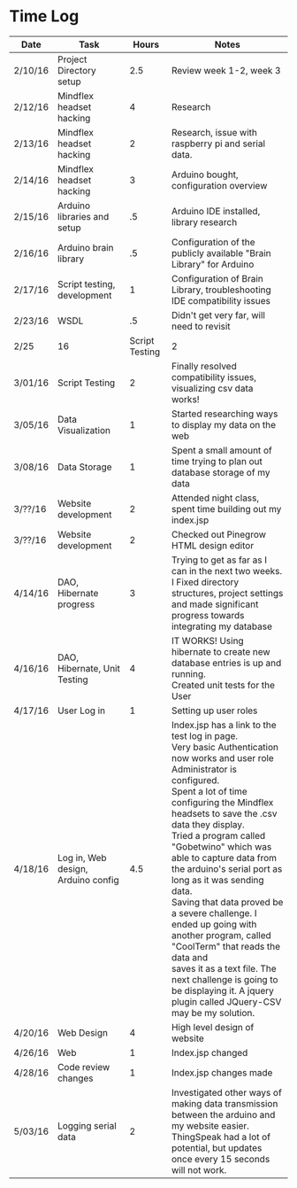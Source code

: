 # Time Log
|Date|Task|Hours|Notes|
|----|----|-----|-----|
|2/10/16| Project Directory setup | 2.5| Review week 1-2, week 3 |
|2/12/16| Mindflex headset hacking | 4 | Research |
|2/13/16| Mindflex headset hacking | 2 | Research, issue with raspberry pi and serial data. |
|2/14/16| Mindflex headset hacking | 3 | Arduino bought, configuration overview |
|2/15/16| Arduino libraries and setup | .5 | Arduino IDE installed, library research |
|2/16/16| Arduino brain library | .5 | Configuration of the publicly available "Brain Library" for Arduino |
|2/17/16| Script testing, development | 1 | Configuration of Brain Library, troubleshooting IDE compatibility issues |
|2/23/16| WSDL | .5 | Didn't get very far, will need to revisit |
|2/25|16| Script Testing | 2 | Brain Library - Fixed some compatibility issues |
|3/01/16| Script Testing | 2 | Finally resolved compatibility issues, visualizing csv data works! |
|3/05/16| Data Visualization | 1 | Started researching ways to display my data on the web |
|3/08/16| Data Storage | 1 | Spent a small amount of time trying to plan out database storage of my data |
|3/??/16| Website development | 2 | Attended night class, spent time building out my index.jsp |
|3/??/16| Website development | 2 | Checked out Pinegrow HTML design editor |
|4/14/16| DAO, Hibernate progress | 3 | Trying to get as far as I can in the next two weeks. <br>I Fixed directory structures, project settings and made significant progress towards integrating my database |
|4/16/16| DAO, Hibernate, Unit Testing | 4 | IT WORKS! Using hibernate to create new database entries is up and running. <br>Created unit tests for the User |
|4/17/16| User Log in | 1 | Setting up user roles |
|4/18/16| Log in, Web design, Arduino config | 4.5 | Index.jsp has a link to the test log in page. <br>Very basic Authentication now works and user role Administrator is configured. <br>Spent a lot of time configuring the Mindflex headsets to save the .csv data they display.<br>Tried a program called "Gobetwino" which was able to capture data from the arduino's serial port as long as it was sending data.<br>Saving that data proved be a severe challenge. I ended up going with another program, called "CoolTerm" that reads the data and<br>saves it as a text file. The next challenge is going to be displaying it. A jquery plugin called JQuery-CSV may be my solution. |
|4/20/16| Web Design | 4 | High level design of website |
|4/26/16| Web | 1 | Index.jsp changed |
|4/28/16| Code review changes | 1 | Index.jsp changes made |
|5/03/16| Logging serial data | 2 | Investigated other ways of making data transmission between the arduino and my website easier.<br> ThingSpeak had a lot of potential, but updates once every 15 seconds will not work. |

